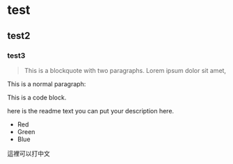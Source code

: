 # test
## test2
### test3

> This is a blockquote with two paragraphs. Lorem ipsum dolor sit amet,

This is a normal paragraph:

  This is a code block.
    
here is the readme text
you can put your description here.

- Red
- Green
- Blue

這裡可以打中文
